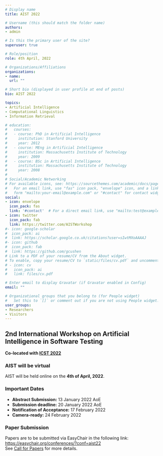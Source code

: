 ```yaml
---
# Display name
title: AIST 2022

# Username (this should match the folder name)
authors:
- admin

# Is this the primary user of the site?
superuser: true

# Role/position
role: 4th April, 2022

# Organizations/Affiliations
organizations:
- name: 
  url: ""

# Short bio (displayed in user profile at end of posts)
bio: AIST 2022

topics:
- Artificial Intelligence
- Computational Linguistics
- Information Retrieval

# education:
#   courses:
#   - course: PhD in Artificial Intelligence
#     institution: Stanford University
#     year: 2012
#   - course: MEng in Artificial Intelligence
#     institution: Massachusetts Institute of Technology
#     year: 2009
#   - course: BSc in Artificial Intelligence
#     institution: Massachusetts Institute of Technology
#     year: 2008
# 
# Social/Academic Networking
# For available icons, see: https://sourcethemes.com/academic/docs/page-builder/#icons
#   For an email link, use "fas" icon pack, "envelope" icon, and a link in the
#   form "mailto:your-email@example.com" or "#contact" for contact widget.
social:
- icon: envelope
  icon_pack: fas
  link: '#contact'  # For a direct email link, use "mailto:test@example.org".
- icon: twitter
  icon_pack: fab
  link: https://twitter.com/AISTWorkshop
#- icon: google-scholar
#  icon_pack: ai
#  link: https://scholar.google.co.uk/citations?user=sIwtMXoAAAAJ
#- icon: github
#  icon_pack: fab
#  link: https://github.com/gcushen
# Link to a PDF of your resume/CV from the About widget.
# To enable, copy your resume/CV to `static/files/cv.pdf` and uncomment the lines below.
# - icon: cv
#   icon_pack: ai
#   link: files/cv.pdf

# Enter email to display Gravatar (if Gravatar enabled in Config)
email: ""

# Organizational groups that you belong to (for People widget)
#   Set this to `[]` or comment out if you are not using People widget.
user_groups:
- Researchers
- Visitors
---
```


## 2nd International Workshop on Artificial Intelligence in Software Testing
**Co-located with [ICST 2022](https://icst2022.vrain.upv.es/)**

### AIST will be virtual
AIST will be held online on the **4th of April, 2022**. </br> 

### Important Dates

 - **Abstract Submission:** 13 January 2022  AoE <br />
 - **Submission deadline:** 20 January 2022  AoE <br />
 - **Notification of Acceptance:** 17 February 2022 <br />
 - **Camera-ready:** 24 February 2022 <br />

### Paper Submission
Papers are to be submitted via EasyChair in the following link:<br /> 
https://easychair.org/conferences/?conf=aist22 <br />
See [Call for Papers](/#cfp) for more details.


